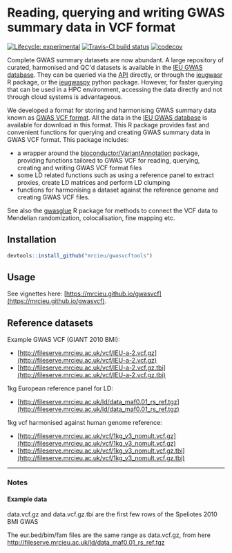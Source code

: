 # Reading, querying and writing GWAS summary data in VCF format

<!-- badges: start -->
[![Lifecycle:
experimental](https://img.shields.io/badge/lifecycle-experimental-orange.svg)](https://www.tidyverse.org/lifecycle/#experimental)
[![Travis-CI build status](https://travis-ci.org/mrcieu/gwasvcf.svg?branch=master)](https://travis-ci.org/mrcieu/gwasvcf)
[![codecov](https://codecov.io/github/mrcieu/gwasvcf/branch/master/graphs/badge.svg)](https://codecov.io/github/mrcieu/gwasvcf)

<!-- badges: end -->

Complete GWAS summary datasets are now abundant. A large repository of curated, harmonised and QC'd datasets is available in the [IEU GWAS database](https://gwas.mrcieu.ac.uk/). They can be queried via the [API](http://gwasapi.mrcieu.ac.uk/docs/) directly, or through the [ieugwasr](https://github.com/mrcieu/ieugwasr) R package, or the [ieugwaspy](https://github.com/mrcieu/ieugwaspy) python package. However, for faster querying that can be used in a HPC environment, accessing the data directly and not through cloud systems is advantageous. 

We developed a format for storing and harmonising GWAS summary data known as [GWAS VCF format](https://github.com/MRCIEU/gwas_vcf_spec). All the data in the [IEU GWAS database](https://gwas.mrcieu.ac.uk/) is available for download in this format. This R package provides fast and convenient functions for querying and creating GWAS summary data in GWAS VCF format. 
This package includes:

- a wrapper around the [bioconductor/VariantAnnotation](https://bioconductor.org/packages/release/bioc/html/VariantAnnotation.html) package, providing functions tailored to GWAS VCF for reading, querying, creating and writing GWAS VCF format files
- some LD related functions such as using a reference panel to extract proxies, create LD matrices and perform LD clumping
- functions for harmonising a dataset against the reference genome and creating GWAS VCF files.

See also the [gwasglue](https://github.com/MRCIEU/gwasglue) R package for methods to connect the VCF data to Mendelian randomization, colocalisation, fine mapping etc.

## Installation

```r
devtools::install_github("mrcieu/gwasvcftools")
```

## Usage

See vignettes here: [https://mrcieu.github.io/gwasvcf](https://mrcieu.github.io/gwasvcf).

## Reference datasets

Example GWAS VCF (GIANT 2010 BMI):

- [http://fileserve.mrcieu.ac.uk/vcf/IEU-a-2.vcf.gz](http://fileserve.mrcieu.ac.uk/vcf/IEU-a-2.vcf.gz)
- [http://fileserve.mrcieu.ac.uk/vcf/IEU-a-2.vcf.gz.tbi](http://fileserve.mrcieu.ac.uk/vcf/IEU-a-2.vcf.gz.tbi)

1kg European reference panel for LD:

- [http://fileserve.mrcieu.ac.uk/ld/data_maf0.01_rs_ref.tgz](http://fileserve.mrcieu.ac.uk/ld/data_maf0.01_rs_ref.tgz)

1kg vcf harmonised against human genome reference:

- [http://fileserve.mrcieu.ac.uk/vcf/1kg_v3_nomult.vcf.gz](http://fileserve.mrcieu.ac.uk/vcf/1kg_v3_nomult.vcf.gz)
- [http://fileserve.mrcieu.ac.uk/vcf/1kg_v3_nomult.vcf.gz.tbi](http://fileserve.mrcieu.ac.uk/vcf/1kg_v3_nomult.vcf.gz.tbi)

---

### Notes

#### Example data

data.vcf.gz and data.vcf.gz.tbi are the first few rows of the Speliotes 2010 BMI GWAS

The eur.bed/bim/fam files are the same range as data.vcf.gz, from here http://fileserve.mrcieu.ac.uk/ld/data_maf0.01_rs_ref.tgz